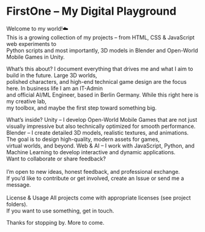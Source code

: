 # FirstOne – My Digital Playground
Welcome to my world!☁️<br />
This is a growing collection of my projects – from HTML, CSS & JavaScript web experiments to<br />
Python scripts and most importantly, 3D models in Blender and Open-World Mobile Games in Unity.

What’s this about?
I document everything that drives me and what I aim to build in the future. Large 3D worlds, <br />
polished characters, and high-end technical game design are the focus here. In business life I am an IT-Admin <br />
and official AI/ML Engineer, based in Berlin Germany. While this right here is my creative lab, <br />
my toolbox, and maybe the first step toward something big.

What’s inside?
Unity – I develop Open-World Mobile Games that are not just visually impressive but also technically optimized for smooth performance.<br />
Blender – I create detailed 3D models, realistic textures, and animations. The goal is to design high-quality, modern assets for games, <br />
virtual worlds, and beyond. Web & AI – I work with JavaScript, Python, and Machine Learning to develop interactive and dynamic applications.<br />
Want to collaborate or share feedback?<br />
<br />
I’m open to new ideas, honest feedback, and professional exchange. <br />
If you’d like to contribute or get involved, create an Issue or send me a message.<br />
<br />
License & Usage
All projects come with appropriate licenses (see project folders). <br />
If you want to use something, get in touch.

Thanks for stopping by. More to come.

